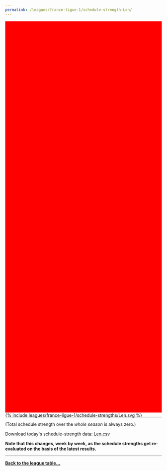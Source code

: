 ```yaml
---
permalink: /leagues/france-ligue-1/schedule-strength-Len/
---
```


<style>
.svg-wrap {
    background-color:red;
    height:0;
    padding-top:250%; /* 350px/550px */
    position: relative;
}

svg {
    background-color: white;
    height: 100%;
    display:block;
    width: 100%;
    position: absolute;
    top:0;
    left:0;
}
</style>


<div class="svg-wrap">
{% include leagues/france-ligue-1/schedule-strengths/Len.svg %}
</div>

-----

(Total schedule strength over the *whole season* is always zero.)


Download today's schedule-strength data: [Len.csv](/assets/leagues/france-ligue-1/2021/schedule-strengths/Len.csv)

**Note that this changes, week by week, as the schedule strengths get re-evaluated on the
basis of the latest results.**

-----

[**Back to the league table...**](/leagues/france-ligue-1)


